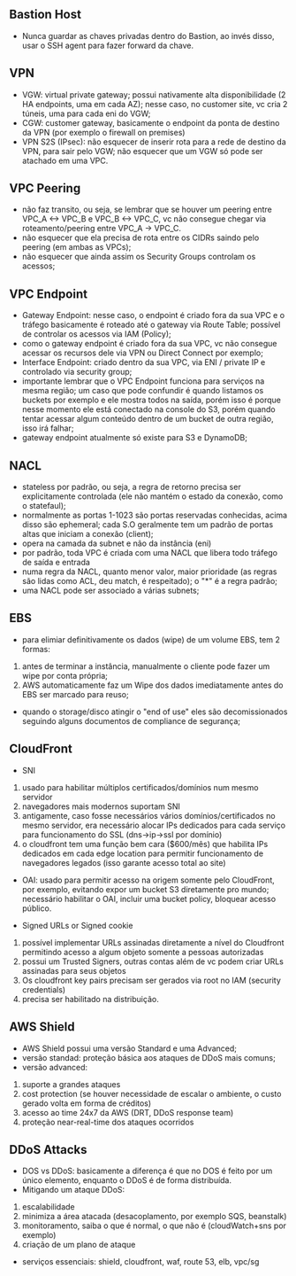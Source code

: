Bastion Host
-------------

- Nunca guardar as chaves privadas dentro do Bastion, ao invés disso, usar o SSH agent para fazer forward da chave.

VPN
-----

- VGW: virtual private gateway; possui nativamente alta disponibilidade (2 HA endpoints, uma em cada AZ); nesse caso, no customer site, vc cria 2 túneis, uma para cada eni do VGW;
- CGW: customer gateway, basicamente o endpoint da ponta de destino da VPN (por exemplo o firewall on premises)
- VPN S2S (IPsec): não esquecer de inserir rota para a rede de destino da VPN, para sair pelo VGW; não esquecer que um VGW só pode ser atachado em uma VPC.

VPC Peering
-------------

- não faz transito, ou seja, se lembrar que se houver um peering entre VPC_A <-> VPC_B e VPC_B <-> VPC_C, vc não consegue chegar via roteamento/peering entre VPC_A -> VPC_C.
- não esquecer que ela precisa de rota entre os CIDRs saindo pelo peering (em ambas as VPCs);
- não esquecer que ainda assim os Security Groups controlam os acessos;

VPC Endpoint
-------------

- Gateway Endpoint: nesse caso, o endpoint é criado fora da sua VPC e o tráfego basicamente é roteado até o gateway via Route Table; possível de controlar os acessos via IAM (Policy);
- como o gateway endpoint é criado fora da sua VPC, vc não consegue acessar os recursos dele via VPN ou Direct Connect por exemplo;
- Interface Endpoint: criado dentro da sua VPC, via ENI / private IP e controlado via security group;
- importante lembrar que o VPC Endpoint funciona para serviços na mesma região; um caso que pode confundir é quando listamos os buckets por exemplo e ele mostra todos na saída, porém isso é porque nesse momento ele está conectado na console do S3, porém quando tentar acessar algum conteúdo dentro de um bucket de outra região, isso irá falhar;
- gateway endpoint atualmente só existe para S3 e DynamoDB;

NACL
------

- stateless por padrão, ou seja, a regra de retorno precisa ser explicitamente controlada (ele não mantém o estado da conexão, como o statefaul);
- normalmente as portas 1-1023 são portas reservadas conhecidas, acima disso são ephemeral; cada S.O geralmente tem um padrão de portas altas que iniciam a conexão (client);
- opera na camada da subnet e não da instância (eni)
- por padrão, toda VPC é criada com uma NACL que libera todo tráfego de saída e entrada
- numa regra da NACL, quanto menor valor, maior prioridade (as regras são lidas como ACL, deu match, é respeitado); o "*" é a regra padrão;
- uma NACL pode ser associado a várias subnets;

EBS
-----

- para elimiar definitivamente os dados (wipe) de um volume EBS, tem 2 formas:
1. antes de terminar a instância, manualmente o cliente pode fazer um wipe por conta própria;
2. AWS automaticamente faz um Wipe dos dados imediatamente antes do EBS ser marcado para reuso;
- quando o storage/disco atingir o "end of use" eles são decomissionados seguindo alguns documentos de compliance de segurança;

CloudFront
-----------

- SNI
1. usado para  habilitar múltiplos certificados/domínios num mesmo servidor
2. navegadores mais modernos suportam SNI
3. antigamente, caso fosse necessários vários domínios/certificados no mesmo servidor, era necessário alocar IPs dedicados para cada serviço para funcionamento do SSL (dns->ip->ssl por domínio)
5. o cloudfront tem uma função bem cara ($600/mês) que habilita IPs dedicados em cada edge location para permitir funcionamento de navegadores legados (isso garante acesso total ao site)

- OAI: usado para permitir acesso na origem somente pelo CloudFront, por exemplo, evitando expor um bucket S3 diretamente pro mundo; necessário habilitar o OAI, incluir uma bucket policy, bloquear acesso público.

- Signed URLs or Signed cookie
1. possível implementar URLs assinadas diretamente a nível do Cloudfront permitindo acesso a algum objeto somente a pessoas autorizadas
2. possui um Trusted Signers, outras contas além de vc podem criar URLs assinadas para seus objetos
3. Os cloudfront key pairs precisam ser gerados via root no IAM (security credentials)
4. precisa ser habilitado na distribuição.

AWS Shield
------------

- AWS Shield possui uma versão Standard e uma Advanced;
- versão standad: proteção básica aos ataques de DDoS mais comuns;
- versão advanced:
1. suporte a grandes ataques 
2. cost protection (se houver necessidade de escalar o ambiente, o custo gerado volta em forma de créditos)
3. acesso ao time 24x7 da AWS (DRT, DDoS response team)
4. proteção near-real-time dos ataques ocorridos

DDoS Attacks
-------------
- DOS vs DDoS: basicamente a diferença é que no DOS é feito por um único elemento, enquanto o DDoS é de forma distribuída.
- Mitigando um ataque DDoS:
1. escalabilidade
2. minimiza a área atacada (desacoplamento, por exemplo SQS, beanstalk)
3. monitoramento, saiba o que é normal, o que não é (cloudWatch+sns por exemplo)
4. criação de um plano de ataque
- serviços essenciais: shield, cloudfront, waf, route 53, elb, vpc/sg